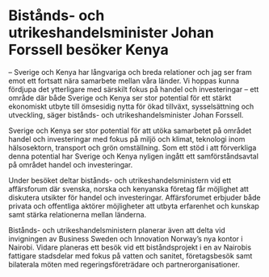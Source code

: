 # Bistånds- och utrikeshandelsminister Johan Forssell besöker Kenya

– Sverige och Kenya har långvariga och breda relationer och jag ser fram emot ett fortsatt nära samarbete mellan våra länder. Vi hoppas kunna fördjupa det ytterligare med särskilt fokus på handel och investeringar – ett område där både Sverige och Kenya ser stor potential för ett stärkt ekonomiskt utbyte till ömsesidig nytta för ökad tillväxt, sysselsättning och utveckling, säger bistånds\- och utrikeshandelsminister Johan Forssell.

Sverige och Kenya ser stor potential för att utöka samarbetet på området handel och investeringar med fokus på miljö och klimat, teknologi inom hälsosektorn, transport och grön omställning. Som ett stöd i att förverkliga denna potential har Sverige och Kenya nyligen ingått ett samförståndsavtal på området handel och investeringar.

Under besöket deltar bistånds\- och utrikeshandelsministern vid ett affärsforum där svenska, norska och kenyanska företag får möjlighet att diskutera utsikter för handel och investeringar. Affärsforumet erbjuder både privata och offentliga aktörer möjligheter att utbyta erfarenhet och kunskap samt stärka relationerna mellan länderna.

Bistånds\- och utrikeshandelsministern planerar även att delta vid invigningen av Business Sweden och Innovation Norway’s nya kontor i Nairobi. Vidare planeras ett besök vid ett biståndsprojekt i en av Nairobis fattigare stadsdelar med fokus på vatten och sanitet, företagsbesök samt bilaterala möten med regeringsföreträdare och partnerorganisationer.
